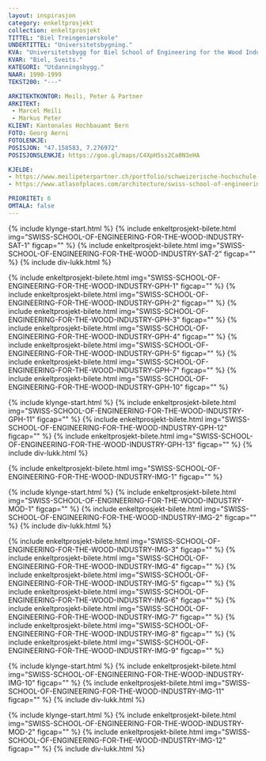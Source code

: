 ```yaml
---
layout: inspirasjon
category: enkeltprosjekt
collection: enkeltprosjekt
TITTEL: "Biel Treingeniørskole"
UNDERTITTEL: "Universitetsbygning."
KVA: "Universitetsbygg for Biel School of Engineering for the Wood Industry."
KVAR: "Biel, Sveits."
KATEGORI: "Utdanningsbygg."
NAAR: 1990-1999
TEKST200: "---"

ARKITEKTKONTOR: Meili, Peter & Partner
ARKITEKT:
 - Marcel Meili
 - Markus Peter
KLIENT: Kantonales Hochbauamt Bern
FOTO: Georg Aerni
FOTOLENKJE: 
POSISJON: "47.158583, 7.276972"
POSISJONSLENKJE: https://goo.gl/maps/C4XpHSss2Ca8N3eHA

KJELDE:
- https://www.meilipeterpartner.ch/portfolio/schweizerische-hochschule-fur-/
- https://www.atlasofplaces.com/architecture/swiss-school-of-engineering-for-the-wood-industry/

PRIORITET: 6
OMTALA: false
---
```


{% include klynge-start.html %}
{% include enkeltprosjekt-bilete.html   img="SWISS-SCHOOL-OF-ENGINEERING-FOR-THE-WOOD-INDUSTRY-SAT-1" figcap="" %}
{% include enkeltprosjekt-bilete.html   img="SWISS-SCHOOL-OF-ENGINEERING-FOR-THE-WOOD-INDUSTRY-SAT-2" figcap="" %}
{% include div-lukk.html %}

{% include enkeltprosjekt-bilete.html   img="SWISS-SCHOOL-OF-ENGINEERING-FOR-THE-WOOD-INDUSTRY-GPH-1" figcap="" %}
{% include enkeltprosjekt-bilete.html   img="SWISS-SCHOOL-OF-ENGINEERING-FOR-THE-WOOD-INDUSTRY-GPH-2" figcap="" %}
{% include enkeltprosjekt-bilete.html   img="SWISS-SCHOOL-OF-ENGINEERING-FOR-THE-WOOD-INDUSTRY-GPH-3" figcap="" %}
{% include enkeltprosjekt-bilete.html   img="SWISS-SCHOOL-OF-ENGINEERING-FOR-THE-WOOD-INDUSTRY-GPH-4" figcap="" %}
{% include enkeltprosjekt-bilete.html   img="SWISS-SCHOOL-OF-ENGINEERING-FOR-THE-WOOD-INDUSTRY-GPH-5" figcap="" %}
{% include enkeltprosjekt-bilete.html   img="SWISS-SCHOOL-OF-ENGINEERING-FOR-THE-WOOD-INDUSTRY-GPH-7" figcap="" %}
{% include enkeltprosjekt-bilete.html   img="SWISS-SCHOOL-OF-ENGINEERING-FOR-THE-WOOD-INDUSTRY-GPH-10" figcap="" %}

{% include klynge-start.html %}
{% include enkeltprosjekt-bilete.html   img="SWISS-SCHOOL-OF-ENGINEERING-FOR-THE-WOOD-INDUSTRY-GPH-11" figcap="" %}
{% include enkeltprosjekt-bilete.html   img="SWISS-SCHOOL-OF-ENGINEERING-FOR-THE-WOOD-INDUSTRY-GPH-12" figcap="" %}
{% include enkeltprosjekt-bilete.html   img="SWISS-SCHOOL-OF-ENGINEERING-FOR-THE-WOOD-INDUSTRY-GPH-13" figcap="" %}
{% include div-lukk.html %}

{% include enkeltprosjekt-bilete.html   img="SWISS-SCHOOL-OF-ENGINEERING-FOR-THE-WOOD-INDUSTRY-IMG-1" figcap="" %}

{% include klynge-start.html %}
{% include enkeltprosjekt-bilete.html   img="SWISS-SCHOOL-OF-ENGINEERING-FOR-THE-WOOD-INDUSTRY-MOD-1" figcap="" %}
{% include enkeltprosjekt-bilete.html   img="SWISS-SCHOOL-OF-ENGINEERING-FOR-THE-WOOD-INDUSTRY-IMG-2" figcap="" %}
{% include div-lukk.html %}

{% include enkeltprosjekt-bilete.html   img="SWISS-SCHOOL-OF-ENGINEERING-FOR-THE-WOOD-INDUSTRY-IMG-3" figcap="" %}
{% include enkeltprosjekt-bilete.html   img="SWISS-SCHOOL-OF-ENGINEERING-FOR-THE-WOOD-INDUSTRY-IMG-4" figcap="" %}
{% include enkeltprosjekt-bilete.html   img="SWISS-SCHOOL-OF-ENGINEERING-FOR-THE-WOOD-INDUSTRY-IMG-5" figcap="" %}
{% include enkeltprosjekt-bilete.html   img="SWISS-SCHOOL-OF-ENGINEERING-FOR-THE-WOOD-INDUSTRY-IMG-6" figcap="" %}
{% include enkeltprosjekt-bilete.html   img="SWISS-SCHOOL-OF-ENGINEERING-FOR-THE-WOOD-INDUSTRY-IMG-7" figcap="" %}
{% include enkeltprosjekt-bilete.html   img="SWISS-SCHOOL-OF-ENGINEERING-FOR-THE-WOOD-INDUSTRY-IMG-8" figcap="" %}
{% include enkeltprosjekt-bilete.html   img="SWISS-SCHOOL-OF-ENGINEERING-FOR-THE-WOOD-INDUSTRY-IMG-9" figcap="" %}

{% include klynge-start.html %}
{% include enkeltprosjekt-bilete.html   img="SWISS-SCHOOL-OF-ENGINEERING-FOR-THE-WOOD-INDUSTRY-IMG-10" figcap="" %}
{% include enkeltprosjekt-bilete.html   img="SWISS-SCHOOL-OF-ENGINEERING-FOR-THE-WOOD-INDUSTRY-IMG-11" figcap="" %}
{% include div-lukk.html %}

{% include klynge-start.html %}
{% include enkeltprosjekt-bilete.html   img="SWISS-SCHOOL-OF-ENGINEERING-FOR-THE-WOOD-INDUSTRY-MOD-2" figcap="" %}
{% include enkeltprosjekt-bilete.html   img="SWISS-SCHOOL-OF-ENGINEERING-FOR-THE-WOOD-INDUSTRY-IMG-12" figcap="" %}
{% include div-lukk.html %}